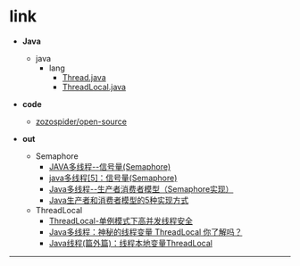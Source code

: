 
# link

- __Java__
  - java
    - lang
      - [Thread.java](https://github.com/zozospider/note/blob/master/open-source/Java/java/lang/Thread.java)
      - [ThreadLocal.java](https://github.com/zozospider/note/blob/master/open-source/Java/java/lang/ThreadLocal.java)

- __code__
  - [zozospider/open-source](https://github.com/zozospider/open-source)

- __out__
  - Semaphore
    - [JAVA多线程--信号量(Semaphore)](https://my.oschina.net/cloudcoder/blog/362974)
    - [java多线程[5]：信号量(Semaphore)](https://blog.csdn.net/daguanjia11/article/details/78828009)
    - [Java多线程--生产者消费者模型（Semaphore实现）](https://blog.csdn.net/qq_24489717/article/details/70147789)
    - [Java生产者和消费者模型的5种实现方式](https://www.jianshu.com/p/66e8b5ab27f6)
  - ThreadLocal
    - [ThreadLocal-单例模式下高并发线程安全](https://blog.csdn.net/yejingtao703/article/details/78806902)
    - [Java多线程：神秘的线程变量 ThreadLocal 你了解吗？](https://blog.csdn.net/carson_ho/article/details/82344011)
    - [Java线程(篇外篇)：线程本地变量ThreadLocal](https://www.kancloud.cn/digest/java-thread/107468)

---
